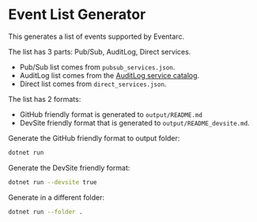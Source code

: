 # Event List Generator

This generates a list of events supported by Eventarc.

The list has 3 parts: Pub/Sub, AuditLog, Direct services.

* Pub/Sub list comes from `pubsub_services.json`.
* AuditLog list comes from the [AuditLog service
  catalog](https://raw.githubusercontent.com/googleapis/google-cloudevents/master/json/audit/service_catalog.json).
* Direct list comes from `direct_services.json`.

The list has 2 formats:

* GitHub friendly format is generated to `output/README.md`
* DevSite friendly format that is generated to `output/README_devsite.md`.

Generate the GitHub friendly format to output folder:

```sh
dotnet run
```

Generate the DevSite friendly format:

```sh
dotnet run --devsite true
```

Generate in a different folder:

```sh
dotnet run --folder .
```
